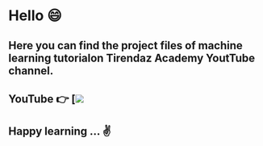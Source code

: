 # Hello 😄

## Here you can find the project files of machine learning tutorialon Tirendaz Academy YoutTube channel. 

## YouTube 👉  [![](https://www.youtube.com/watch?v=7p-an2KTO5o&list=PLfMRLSpipmfuumcvO3fObVAUpSqYAcZmF)

## Happy learning ... ✌️ 
 
